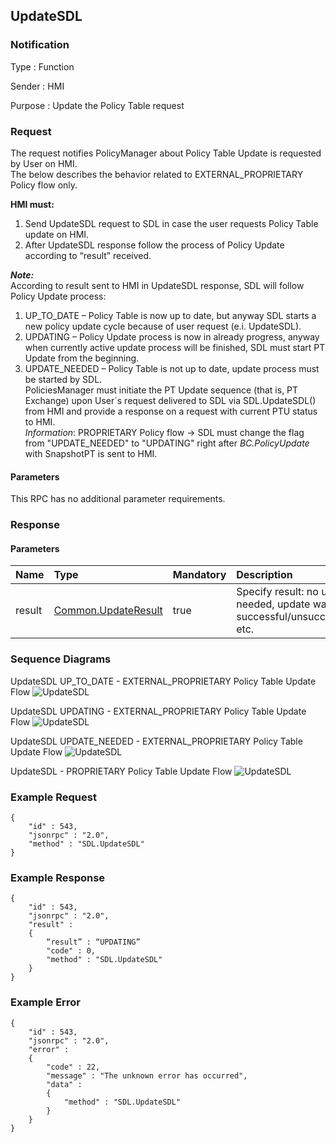 ## UpdateSDL

### Notification

Type : Function

Sender : HMI

Purpose : Update the Policy Table request


### Request
The request notifies PolicyManager about Policy Table Update is requested by User on HMI.   
The below describes the behavior related to EXTERNAL_PROPRIETARY Policy flow only.

**HMI must:**   
1)	Send UpdateSDL request to SDL in case the user requests Policy Table update on HMI.   
2)	After UpdateSDL response follow the process of Policy Update according to “result” received.

_**Note:**_   
According to result sent to HMI in UpdateSDL response, SDL will follow Policy Update process:   
1) UP_TO_DATE – Policy Table is now up to date, but anyway SDL starts a new policy update cycle because of user request (e.i. UpdateSDL).   
2) UPDATING – Policy Update process is now in already progress, anyway when currently active update process will be finished, SDL must start PT Update from the beginning.   
3) UPDATE_NEEDED – Policy Table is not up to date, update process must be started by SDL.   
PoliciesManager must initiate the PT Update sequence (that is, PT Exchange) upon User\`s request delivered to SDL via SDL.UpdateSDL() from HMI and provide a response on a request with current PTU status to HMI.   
_Information_: PROPRIETARY Policy flow -> SDL must change the flag from "UPDATE_NEEDED" to "UPDATING" right after _BC.PolicyUpdate_ with SnapshotPT is sent to HMI.

#### Parameters
This RPC has no additional parameter requirements.

### Response

#### Parameters

|Name|Type|Mandatory|Description|
|:---|:---|:--------|:---------|
|result|[Common.UpdateResult]|true|Specify result: no update needed, update was successful/unsuccessful, etc.|

[Common.UpdateResult]: https://github.com/smartdevicelink/sdl_hmi_integration_guidelines/blob/develop/docs/Common/Enums/index.md#updateresult

### Sequence Diagrams

UpdateSDL UP_TO_DATE - EXTERNAL_PROPRIETARY Policy Table Update Flow
![UpdateSDL](./assets/UpdateSDL%20UPDATING.jpg)

UpdateSDL UPDATING - EXTERNAL_PROPRIETARY Policy Table Update Flow
![UpdateSDL](./assets/UpdateSDL%20UPDATING.jpg)

UpdateSDL UPDATE_NEEDED - EXTERNAL_PROPRIETARY Policy Table Update Flow
![UpdateSDL](./assets/UpdateSDL%20UPDATE_NEEDED.jpg)

UpdateSDL - PROPRIETARY Policy Table Update Flow
![UpdateSDL](https://github.com/DrachenkoAnastasiia/sdl_hmi_integration_guidelines/blob/PTU_external_proprietary/docs/SDL/OnReceivedPolicyUpdate/assets/Proprietary_PTU_flow_.png)

### Example Request

```
{
	"id" : 543,
	"jsonrpc" : "2.0",
	"method" : "SDL.UpdateSDL"
}
```

### Example Response

```
{
	"id" : 543,
	"jsonrpc" : "2.0",
	"result" : 
	{
		“result” : “UPDATING”
		"code" : 0,
		"method" : "SDL.UpdateSDL"
	}
}
```

### Example Error

```
{
	"id" : 543,
	"jsonrpc" : "2.0",
	"error" : 
	{
		"code" : 22,
		"message" : "The unknown error has occurred",
		"data" : 
		{
			"method" : "SDL.UpdateSDL"
		}
	}
}
```
